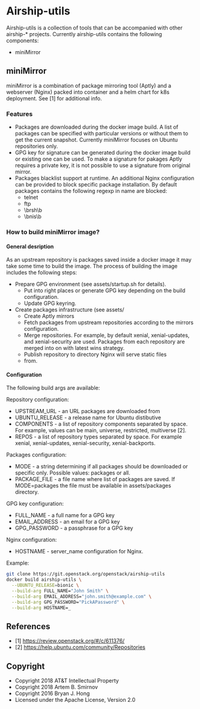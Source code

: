 # Airship-utils

Airship-utils is a collection of tools that can be accompanied with other airship-* projects.
Currently airship-utils contains the following components:

- miniMirror

## miniMirror

miniMirror is a combination of package mirroring tool (Aptly) and a webserver (Nginx)
packed into container and a helm chart for k8s deployment. See [1] for additional info.

### Features

- Packages are downloaded during the docker image build.
  A list of packages can be specified with particular versions or
  without them to get the current snapshot. Currently miniMirror
  focuses on Ubuntu repositories only.
- GPG key for signature can be generated during the docker image build
  or existing one can be used. To make a signature for pakages Aptly
  requires a private key, it is not possible to use a signature from
  original mirror.
- Packages blacklist support at runtime. An additional Nginx
  configuration can be provided to block specific package
  installation. By default packages contains the following regexp in name are blocked:
  - telnet
  - ftp
  - \brsh\b
  - \bnis\b

### How to build miniMirror image?

#### General desription

As an upstream repository is packages saved inside a docker image it
may take some time to build the image. The process of building the image
includes the following steps:

- Prepare GPG environment (see assets/startup.sh for details).
  - Put into right places or generate GPG key depending on the build
    configuration.
  - Update GPG keyring.
- Create packages infrastructure (see assets/
  - Create Aptly mirrors
  - Fetch packages from upstream repositories according to the mirrors
    configuration.
  - Merge repositories. For example, by default xenial, xenial-updates,
    and xenial-security are used. Packages from each repository are
    merged into on with latest wins strategy.
  - Publish repository to directory Nginx will serve static files
  - from.

#### Configuration

The following build args are available:

Repository configuration:

- UPSTREAM_URL - an URL packages are downloaded from
- UBUNTU_RELEASE - a release name for Ubuntu distibutive
- COMPONENTS - a list of repository components separated by space.
  For example, values can be main, universe, restricted, multiverse [2].
- REPOS - a list of repository types separated by space.
  For example xenial, xenial-updates, xenial-security, xenial-backports.

Packages configuration:
- MODE - a string determining if all packages should be downloaded or
  specific only. Possible values: packages or all.
- PACKAGE_FILE - a file name where list of packages are saved. If
  MODE=packages the file must be available in assets/packages
  directory.

GPG key configuration:
- FULL_NAME - a full name for a GPG key
- EMAIL_ADDRESS - an email for a GPG key
- GPG_PASSWORD - a passphrase for a GPG key

Nginx configuration:
- HOSTNAME - server_name configuration for Nginx.

Example:

```bash
git clone https://git.openstack.org/openstack/airship-utils
docker build airship-utils \
  --UBUNTU_RELEASE=bionic \
  --build-arg FULL_NAME="John Smith" \
  --build-arg EMAIL_ADDRESS="john.smith@example.com" \
  --build-arg GPG_PASSWORD="PickAPassword" \
  --build-arg HOSTNAME=_
```

## References

* [1] https://review.openstack.org/#/c/611376/
* [2] https://help.ubuntu.com/community/Repositories

## Copyright

* Copyright 2018 AT&T Intellectual Property
* Copyright 2018 Artem B. Smirnov
* Copyright 2016 Bryan J. Hong
* Licensed under the Apache License, Version 2.0
